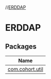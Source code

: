 //[ERDDAP](index.md)

# ERDDAP

## Packages

| Name |
|---|
| [com.cohort.util](-e-r-d-d-a-p/com.cohort.util/index.md) |